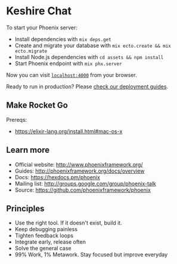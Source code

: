 # Keshire Chat

To start your Phoenix server:

  * Install dependencies with `mix deps.get`
  * Create and migrate your database with `mix ecto.create && mix ecto.migrate`
  * Install Node.js dependencies with `cd assets && npm install`
  * Start Phoenix endpoint with `mix phx.server`

Now you can visit [`localhost:4000`](http://localhost:4000) from your browser.

Ready to run in production? Please [check our deployment guides](http://www.phoenixframework.org/docs/deployment).

## Make Rocket Go

Prereqs:
- https://elixir-lang.org/install.html#mac-os-x

## Learn more

  * Official website: http://www.phoenixframework.org/
  * Guides: http://phoenixframework.org/docs/overview
  * Docs: https://hexdocs.pm/phoenix
  * Mailing list: http://groups.google.com/group/phoenix-talk
  * Source: https://github.com/phoenixframework/phoenix

## Principles

- Use the right tool. If it doesn't exist, build it.
- Keep debugging painless
- Tighten feedback loops
- Integrate early, release often
- Solve the general case
- 99% Work, 1% Metawork. Stay focused but improve everyday